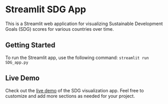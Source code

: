 # Streamlit SDG App
This is a Streamlit web application for visualizing Sustainable Development Goals (SDG) scores for various countries over time.
## Getting Started
To run the Streamlit app, use the following command: 
```streamlit run SDG_app.py```
## Live Demo
Check out the [live demo](https://sdgapp-dzeuacfw9dubappe8akphls.streamlit.app/) of the SDG visualization app.
Feel free to customize and add more sections as needed for your project.

